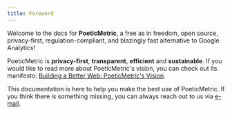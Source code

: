 ```yaml
---
title: Foreword
---
```


Welcome to the docs for **PoeticMetric**, a free as in freedom, open source, privacy-first, regulation-compliant, and blazingly fast alternative to Google Analytics!

<!-- end -->

PoeticMetric is **privacy-first**, **transparent**, **efficient** and **sustainable**. If you would like to read more about PoeticMetric's vision, you can check out its manifesto: [Building a Better Web: PoeticMetric's Vision](/manifesto).

This documentation is here to help you make the best use of PoeticMetric. If you think there is something missing, you can always reach out to us via [e-mail](mailto:support@poeticmetric.com?subject=I%20can't%20find%20something%20on%20docs).

